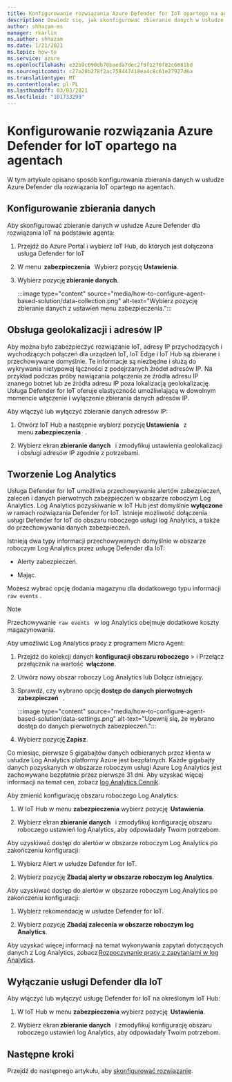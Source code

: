 ```yaml
---
title: Konfigurowanie rozwiązania Azure Defender for IoT opartego na agentach
description: Dowiedz się, jak skonfigurować zbieranie danych w usłudze Azure Defender dla rozwiązania IoT na podstawie agenta
author: shhazam-ms
manager: rkarlin
ms.author: shhazam
ms.date: 1/21/2021
ms.topic: how-to
ms.service: azure
ms.openlocfilehash: e32b9c690db70baeda7dec2f9f1270f82c6881bd
ms.sourcegitcommit: c27a20b278f2ac758447418ea4c8c61e27927d6a
ms.translationtype: MT
ms.contentlocale: pl-PL
ms.lasthandoff: 03/03/2021
ms.locfileid: "101733299"
---
```

# <a name="configure-azure-defender-for-iot-agent-based-solution"></a>Konfigurowanie rozwiązania Azure Defender for IoT opartego na agentach  

W tym artykule opisano sposób konfigurowania zbierania danych w usłudze Azure Defender dla rozwiązania IoT opartego na agentach.

## <a name="configure-data-collection"></a>Konfigurowanie zbierania danych

Aby skonfigurować zbieranie danych w usłudze Azure Defender dla rozwiązania IoT na podstawie agenta: 

1. Przejdź do Azure Portal i wybierz IoT Hub, do których jest dołączona usługa Defender for IoT 

1. W menu  **zabezpieczenia**   Wybierz pozycję **Ustawienia**. 

1. Wybierz pozycję **zbieranie danych**. 

    :::image type="content" source="media/how-to-configure-agent-based-solution/data-collection.png" alt-text="Wybierz pozycję zbieranie danych z ustawień menu zabezpieczenia.":::

## <a name="geolocation-and-ip-address-handling"></a>Obsługa geolokalizacji i adresów IP 

Aby można było zabezpieczyć rozwiązanie IoT, adresy IP przychodzących i wychodzących połączeń dla urządzeń IoT, IoT Edge i IoT Hub są zbierane i przechowywane domyślnie. Te informacje są niezbędne i służą do wykrywania nietypowej łączności z podejrzanych źródeł adresów IP. Na przykład podczas próby nawiązania połączenia ze źródła adresu IP znanego botnet lub ze źródła adresu IP poza lokalizacją geolokalizację. Usługa Defender for IoT oferuje elastyczność umożliwiającą w dowolnym momencie włączenie i wyłączenie zbierania danych adresów IP. 

Aby włączyć lub wyłączyć zbieranie danych adresów IP: 

1. Otwórz IoT Hub a następnie wybierz pozycję **Ustawienia**   z menu **zabezpieczenia**   . 

1. Wybierz ekran **zbieranie danych**   i zmodyfikuj ustawienia geolokalizacji i obsługi adresów IP zgodnie z potrzebami. 

## <a name="log-analytics-creation"></a>Tworzenie Log Analytics 

Usługa Defender for IoT umożliwia przechowywanie alertów zabezpieczeń, zaleceń i danych pierwotnych zabezpieczeń w obszarze roboczym Log Analytics. Log Analytics pozyskiwanie w IoT Hub jest domyślnie **wyłączone** w ramach rozwiązania Defender for IoT. Istnieje możliwość dołączenia usługi Defender for IoT do obszaru roboczego usługi log Analytics, a także do przechowywania danych zabezpieczeń. 

Istnieją dwa typy informacji przechowywanych domyślnie w obszarze roboczym Log Analytics przez usługę Defender dla IoT:
 
- Alerty zabezpieczeń.

- Mając. 

Możesz wybrać opcję dodania magazynu dla dodatkowego typu informacji `raw events` . 

> [!Note] 
> Przechowywanie  `raw events`   w log Analytics obejmuje dodatkowe koszty magazynowania. 

Aby umożliwić Log Analytics pracy z programem Micro Agent: 

1. Przejdź do kolekcji danych **konfiguracji obszaru roboczego**  >  i Przełącz przełącznik na wartość  **włączone**. 

1. Utwórz nowy obszar roboczy Log Analytics lub Dołącz istniejący. 

1. Sprawdź, czy wybrano opcję **dostęp do danych pierwotnych zabezpieczeń**   .  

    :::image type="content" source="media/how-to-configure-agent-based-solution/data-settings.png" alt-text="Upewnij się, że wybrano dostęp do danych pierwotnych zabezpieczeń.":::

1. Wybierz pozycję **Zapisz**.

Co miesiąc, pierwsze 5 gigabajtów danych odbieranych przez klienta w usłudze Log Analytics platformy Azure jest bezpłatnych. Każde gigabajty danych pozyskanych w obszarze roboczym usługi Azure Log Analytics jest zachowywane bezpłatnie przez pierwsze 31 dni. Aby uzyskać więcej informacji na temat cen, zobacz [log Analytics Cennik](https://azure.microsoft.com/pricing/details/monitor/). 

Aby zmienić konfigurację obszaru roboczego Log Analytics: 

1. W IoT Hub w menu **zabezpieczenia** wybierz pozycję  **Ustawienia**. 

1. Wybierz ekran **zbieranie danych**   i zmodyfikuj konfigurację obszaru roboczego ustawień log Analytics, aby odpowiadały Twoim potrzebom. 

Aby uzyskiwać dostęp do alertów w obszarze roboczym Log Analytics po zakończeniu konfiguracji:

1. Wybierz Alert w usłudze Defender for IoT.

1. Wybierz pozycję **Zbadaj alerty w obszarze roboczym log Analytics**.

Aby uzyskiwać dostęp do alertów w obszarze roboczym Log Analytics po zakończeniu konfiguracji:

1. Wybierz rekomendację w usłudze Defender for IoT.

1. Wybierz pozycję **Zbadaj zalecenia w obszarze roboczym log Analytics**. 
 
Aby uzyskać więcej informacji na temat wykonywania zapytań dotyczących danych z Log Analytics, zobacz [Rozpoczynanie pracy z zapytaniami w log Analytics](../azure-monitor/logs/get-started-queries.md). 

## <a name="turn-off-defender-for-iot"></a>Wyłączanie usługi Defender dla IoT 

Aby włączyć lub wyłączyć usługę Defender for IoT na określonym IoT Hub: 

1. W IoT Hub w menu **zabezpieczenia** wybierz pozycję  **Ustawienia**.

1. Wybierz ekran **zbieranie danych**   i zmodyfikuj konfigurację obszaru roboczego ustawień log Analytics, aby odpowiadały Twoim potrzebom.

## <a name="next-steps"></a>Następne kroki 

Przejdź do następnego artykułu, aby [skonfigurować rozwiązanie](quickstart-configure-your-solution.md).